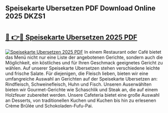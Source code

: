 ## Speisekarte Ubersetzen PDF Download Online 2025 DKZS1

# <h2><a href="http://gcdf94.nevu.top/?p=Speisekarte+Ubersetzen">🔗 👉🔴 Speisekarte Ubersetzen 2025 PDF</a></h2>

[![Speisekarte Ubersetzen 2025 PDF](https://i.imgur.com/dBaPXMq.png)](http://gcdf94.nevu.top/?p=Speisekarte+Ubersetzen)
In einem Restaurant oder Café bietet das Menü nicht nur eine Liste der angebotenen Gerichte, sondern auch die Möglichkeit, ein köstliches und für Ihren Geschmack geeignetes Gericht zu wählen. Auf unserer Speisekarte Ubersetzen stehen verschiedene leichte und frische Salate. Für diejenigen, die Fleisch lieben, bieten wir eine umfangreiche Auswahl an Gerichten auf der Speisekarte Ubersetzen an: Rindfleisch, Schweinefleisch, Huhn und Fisch. Unseren Auserwählten bieten wir Gourmet-Gerichte wie Schaschlik und Steak an, die auf einem Holzfeuer zubereitet werden. Unsere Cafeteria bietet eine große Auswahl an Desserts, von traditionellen Kuchen und Kuchen bis hin zu erlesenen Crème Brûlée und Schokoladen-Fufu-Pai.
